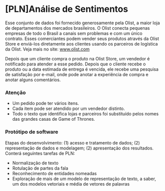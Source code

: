 # [PLN]Análise de Sentimentos
Esse conjunto de dados foi fornecido generosamente pela Olist, a maior loja de departamentos dos mercados brasileiros. O Olist conecta pequenas empresas de todo o Brasil a canais sem problemas e com um único contrato. Esses comerciantes podem vender seus produtos através da Olist Store e enviá-los diretamente aos clientes usando os parceiros de logística da Olist. Veja mais no site: www.olist.com

Depois que um cliente compra o produto na Olist Store, um vendedor é notificado para atender a esse pedido. Depois que o cliente recebe o produto ou a data estimada de entrega é vencida, ele recebe uma pesquisa de satisfação por e-mail, onde pode anotar a experiência de compra e anotar alguns comentários.

### Atenção
- Um pedido pode ter vários itens.
- Cada item pode ser atendido por um vendedor distinto.
- Todo o texto que identifica lojas e parceiros foi substituído pelos nomes das grandes casas de Game of Thrones.

### Protótipo de software
Etapas do desenvolvimento: (1) acesso e tratamento de dados; (2) representação de dados e modelagem; (2) apresentação dos resultados. Conterá seguintes tarefas de PLN:

- Normalização de texto
- Rotulação de partes da fala
- Reconhecimento de entidades nomeadas
- Exploração de mais de um modelo de representação de texto, a saber, um dos modelos vetoriais e média de vetores de palavras

